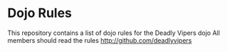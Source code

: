 Dojo Rules
==========

This repository contains a list of dojo rules for the Deadly Vipers dojo
All members should read the rules
http://github.com/deadlyvipers
